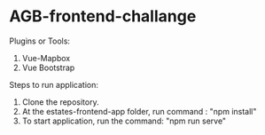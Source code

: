 # AGB-frontend-challange

Plugins or Tools:
  1. Vue-Mapbox
  2. Vue Bootstrap

Steps to run application:
  1. Clone the repository.
  2. At the estates-frontend-app folder, run command : "npm install"
  3. To start application, run the command: "npm run serve"
